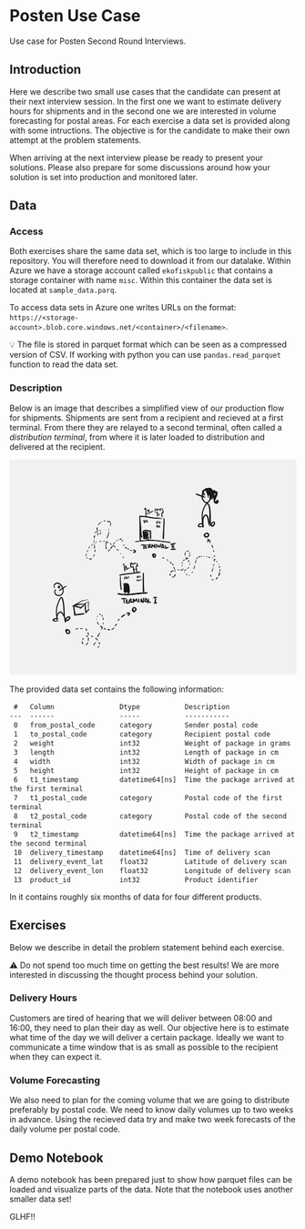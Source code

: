 # Posten Use Case

Use case for Posten Second Round Interviews.


## Introduction

Here we describe two small use cases that the candidate can present at their next interview session. In the first one we want to estimate delivery hours for shipments and in the second one we are interested in volume forecasting for postal areas. For each exercise a data set is provided along with some intructions. The objective is for the candidate to make their own attempt at the problem statements.

When arriving at the next interview please be ready to present your solutions. Please also prepare for some discussions around how your solution is set into production and monitored later.


## Data

### Access

Both exercises share the same data set, which is too large to include in this repository. You will therefore need to download it from our datalake. Within Azure we have a storage account called `ekofiskpublic` that contains a storage container with name `misc`. Within this container the data set is located at `sample_data.parq`.

To access data sets in Azure one writes URLs on the format: `https://<storage-account>.blob.core.windows.net/<container>/<filename>`.

:bulb: The file is stored in parquet format which can be seen as a compressed version of CSV. If working with python you can use `pandas.read_parquet` function to read the data set.

### Description

Below is an image that describes a simplified view of our production flow for shipments. Shipments are sent from a recipient and recieved at a first terminal. From there they are relayed to a second terminal, often called a *distribution terminal*, from where it is later loaded to distribution and delivered at the recipient.

![poop](./img/prod.jpg)

The provided data set contains the following information:

```
 #   Column                Dtype           Description
---  ------                -----           -----------
 0   from_postal_code      category        Sender postal code
 1   to_postal_code        category        Recipient postal code
 2   weight                int32           Weight of package in grams
 3   length                int32           Length of package in cm
 4   width                 int32           Width of package in cm
 5   height                int32           Height of package in cm
 6   t1_timestamp          datetime64[ns]  Time the package arrived at the first terminal
 7   t1_postal_code        category        Postal code of the first terminal
 8   t2_postal_code        category        Postal code of the second terminal
 9   t2_timestamp          datetime64[ns]  Time the package arrived at the second terminal
 10  delivery_timestamp    datetime64[ns]  Time of delivery scan
 11  delivery_event_lat    float32         Latitude of delivery scan
 12  delivery_event_lon    float32         Longitude of delivery scan
 13  product_id            int32           Product identifier
```

In it contains roughly six months of data for four different products.


## Exercises

Below we describe in detail the problem statement behind each exercise.

:warning: Do not spend too much time on getting the best results! We are more interested in discussing the thought process behind your solution.


### Delivery Hours

Customers are tired of hearing that we will deliver between 08:00 and 16:00, they need to plan their day as well. Our objective here is to estimate what time of the day we will deliver a certain package. Ideally we want to communicate a time window that is as small as possible to the recipient when they can expect it.


### Volume Forecasting

We also need to plan for the coming volume that we are going to distribute preferably by postal code. We need to know daily volumes up to two weeks in advance. Using the recieved data try and make two week forecasts of the daily volume per postal code.


## Demo Notebook

A demo notebook has been prepared just to show how parquet files can be loaded and visualize parts of the data. Note that the notebook uses another smaller data set!


GLHF!!

